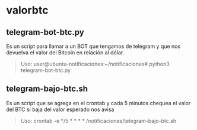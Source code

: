 # valorbtc

## telegram-bot-btc.py
Es un script para llamar a un BOT que tengamos de telegram y que nos devuelva el valor del Bitcoin en relación al dólar.

>Uso:
user@ubuntu-notificaciones:~/notificaciones# python3 telegram-bot-btc.py


## telegram-bajo-btc.sh
Es un script que se agrega en el crontab y cada 5 minutos chequea el valor del BTC si baja del valor esperado nos avisa

>Uso:
crontab -e
*/5 * * * * /notificaciones/telegram-bajo-btc.sh
